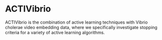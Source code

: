 # ACTIVibrio
ACTIVibrio is the combination of active learning techniques with Vibrio cholerae video embedding data, where we specifically investigate stopping criteria for a variety of active learning algorithms.
